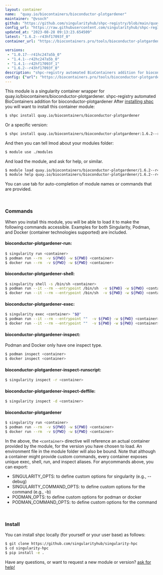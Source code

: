 ```yaml
---
layout: container
name:  "quay.io/biocontainers/bioconductor-plotgardener"
maintainer: "@vsoch"
github: "https://github.com/singularityhub/shpc-registry/blob/main/quay.io/biocontainers/bioconductor-plotgardener/container.yaml"
config_url: "https://raw.githubusercontent.com/singularityhub/shpc-registry/main/quay.io/biocontainers/bioconductor-plotgardener/container.yaml"
updated_at: "2023-08-28 09:13:23.654509"
latest: "1.6.2--r43hf17093f_0"
container_url: "https://biocontainers.pro/tools/bioconductor-plotgardener"

versions:
 - "1.0.17--r41hc247a5b_0"
 - "1.4.1--r42hc247a5b_0"
 - "1.4.1--r42hf17093f_1"
 - "1.6.2--r43hf17093f_0"
description: "shpc-registry automated BioContainers addition for bioconductor-plotgardener"
config: {"url": "https://biocontainers.pro/tools/bioconductor-plotgardener", "maintainer": "@vsoch", "description": "shpc-registry automated BioContainers addition for bioconductor-plotgardener", "latest": {"1.6.2--r43hf17093f_0": "sha256:4a65a0e6be7edd5f0a6b7d197d1ebe3d4d3ef5eac3970010689177e352d220fb"}, "tags": {"1.0.17--r41hc247a5b_0": "sha256:f02fcfd4e1d44377d8acc143955341d62f8f8945114f650256d04031b8d4a5a7", "1.4.1--r42hc247a5b_0": "sha256:87c218468d6866fdd01a8593a8c6fabe896542a643fe556ff25fe9e7efc4cccb", "1.4.1--r42hf17093f_1": "sha256:2db5c64d49ff68141d140b7bd30e6c979f40ba0c1159caaa50a0498de32ecf0a", "1.6.2--r43hf17093f_0": "sha256:4a65a0e6be7edd5f0a6b7d197d1ebe3d4d3ef5eac3970010689177e352d220fb"}, "docker": "quay.io/biocontainers/bioconductor-plotgardener"}
---
```


This module is a singularity container wrapper for quay.io/biocontainers/bioconductor-plotgardener.
shpc-registry automated BioContainers addition for bioconductor-plotgardener
After [installing shpc](#install) you will want to install this container module:


```bash
$ shpc install quay.io/biocontainers/bioconductor-plotgardener
```

Or a specific version:

```bash
$ shpc install quay.io/biocontainers/bioconductor-plotgardener:1.6.2--r43hf17093f_0
```

And then you can tell lmod about your modules folder:

```bash
$ module use ./modules
```

And load the module, and ask for help, or similar.

```bash
$ module load quay.io/biocontainers/bioconductor-plotgardener/1.6.2--r43hf17093f_0
$ module help quay.io/biocontainers/bioconductor-plotgardener/1.6.2--r43hf17093f_0
```

You can use tab for auto-completion of module names or commands that are provided.

<br>

### Commands

When you install this module, you will be able to load it to make the following commands accessible.
Examples for both Singularity, Podman, and Docker (container technologies supported) are included.

#### bioconductor-plotgardener-run:

```bash
$ singularity run <container>
$ podman run --rm  -v ${PWD} -w ${PWD} <container>
$ docker run --rm  -v ${PWD} -w ${PWD} <container>
```

#### bioconductor-plotgardener-shell:

```bash
$ singularity shell -s /bin/sh <container>
$ podman run --it --rm --entrypoint /bin/sh  -v ${PWD} -w ${PWD} <container>
$ docker run --it --rm --entrypoint /bin/sh  -v ${PWD} -w ${PWD} <container>
```

#### bioconductor-plotgardener-exec:

```bash
$ singularity exec <container> "$@"
$ podman run --it --rm --entrypoint ""  -v ${PWD} -w ${PWD} <container> "$@"
$ docker run --it --rm --entrypoint ""  -v ${PWD} -w ${PWD} <container> "$@"
```

#### bioconductor-plotgardener-inspect:

Podman and Docker only have one inspect type.

```bash
$ podman inspect <container>
$ docker inspect <container>
```

#### bioconductor-plotgardener-inspect-runscript:

```bash
$ singularity inspect -r <container>
```

#### bioconductor-plotgardener-inspect-deffile:

```bash
$ singularity inspect -d <container>
```



#### bioconductor-plotgardener

```bash
$ singularity run <container>
$ podman run --rm  -v ${PWD} -w ${PWD} <container>
$ docker run --rm  -v ${PWD} -w ${PWD} <container>
```


In the above, the `<container>` directive will reference an actual container provided
by the module, for the version you have chosen to load. An environment file in the
module folder will also be bound. Note that although a container
might provide custom commands, every container exposes unique exec, shell, run, and
inspect aliases. For anycommands above, you can export:

 - SINGULARITY_OPTS: to define custom options for singularity (e.g., --debug)
 - SINGULARITY_COMMAND_OPTS: to define custom options for the command (e.g., -b)
 - PODMAN_OPTS: to define custom options for podman or docker
 - PODMAN_COMMAND_OPTS: to define custom options for the command

<br>

### Install

You can install shpc locally (for yourself or your user base) as follows:

```bash
$ git clone https://github.com/singularityhub/singularity-hpc
$ cd singularity-hpc
$ pip install -e .
```

Have any questions, or want to request a new module or version? [ask for help!](https://github.com/singularityhub/singularity-hpc/issues)